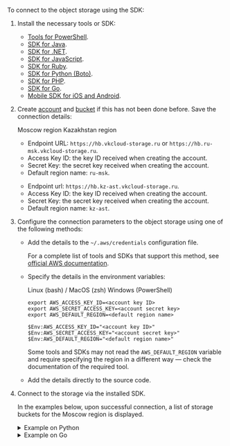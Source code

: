 To connect to the object storage using the SDK:

1. Install the necessary tools or SDK:

   - [Tools for PowerShell](https://docs.aws.amazon.com/powershell).
   - [SDK for Java](https://docs.aws.amazon.com/sdk-for-java/index.html).
   - [SDK for .NET](https://docs.aws.amazon.com/sdk-for-net/index.html).
   - [SDK for JavaScript](https://docs.aws.amazon.com/sdk-for-javascript/index.html).
   - [SDK for Ruby](https://docs.aws.amazon.com/sdk-for-ruby/index.html).
   - [SDK for Python (Boto)](http://boto3.amazonaws.com/v1/documentation/api/latest/index.html).
   - [SDK for PHP](https://docs.aws.amazon.com/sdk-for-php/index.html).
   - [SDK for Go](https://docs.aws.amazon.com/sdk-for-go).
   - [Mobile SDK for iOS and Android](https://docs.amplify.aws).

1. Create [account](../../instructions/account-management) and [bucket](../../instructions/buckets/create-bucket) if this has not been done before. Save the connection details:

   <tabs>
   <tablist>
   <tab>Moscow region</tab>
   <tab>Kazakhstan region</tab>
   </tablist>
   <tabpanel>

   - Endpoint URL: `https://hb.vkcloud-storage.ru` or `https://hb.ru-msk.vkcloud-storage.ru`.
   - Access Key ID: the key ID received when creating the account.
   - Secret Key: the secret key received when creating the account.
   - Default region name: `ru-msk`.

   </tabpanel>
   <tabpanel>

   - Endpoint url: `https://hb.kz-ast.vkcloud-storage.ru`.
   - Access Key ID: the key ID received when creating the account.
   - Secret Key: the secret key received when creating the account.
   - Default region name: `kz-ast`.

   </tabpanel>
   </tabs>

1. Configure the connection parameters to the object storage using one of the following methods:

   - Add the details to the `~/.aws/credentials` configuration file.

     For a complete list of tools and SDKs that support this method, see [official AWS documentation](https://docs.aws.amazon.com/sdkref/latest/guide/supported-sdks-tools.html).

   - Specify the details in the environment variables:

     <tabs>
     <tablist>
     <tab>Linux (bash) / MacOS (zsh)</tab>
     <tab>Windows (PowerShell)</tab>
     </tablist>
     <tabpanel>

     ```console
     export AWS_ACCESS_KEY_ID=<account key ID>
     export AWS_SECRET_ACCESS_KEY=<account secret key>
     export AWS_DEFAULT_REGION=<default region name>
     ```

     </tabpanel>
     <tabpanel>

     ```console
     $Env:AWS_ACCESS_KEY_ID="<account key ID>"
     $Env:AWS_SECRET_ACCESS_KEY="<account secret key>"
     $Env:AWS_DEFAULT_REGION="<default region name>"
     ```

     </tabpanel>
     </tabs>

     <warn>

     Some tools and SDKs may not read the `AWS_DEFAULT_REGION` variable and require specifying the region in a different way — check the documentation of the required tool.

     </warn>

   - Add the details directly to the source code.

1. Connect to the storage via the installed SDK.

   In the examples below, upon successful connection, a list of storage buckets for the Moscow region is displayed.

   <details>
     <summary>Example on Python</summary>

     All parameters of connection to the object storage are specified in the source code.

     ```python
     import boto3
     session = boto3.session.Session()
     s3_client = session.client(
         service_name = 's3',
         endpoint_url = 'https://hb.ru-msk.vkcloud-storage.ru',
         aws_access_key_id = '<YOUR_ACCESS_KEY>',
         aws_secret_access_key = '<YOUR_SECRET_KEY>',
         region_name='ru-msk'
     )

     response = s3_client.list_buckets()

     for key in response['Buckets']:
         print(key['Name'])
     ```

   </details>

   <details>
     <summary>Example on Go</summary>

     The parameters `AWS_ACCESS_KEY_ID` and `AWS_SECRET_ACCESS_KEY` are added to the environment variables, the rest are specified in the source code.

     ```go
     package main

     import (
         "github.com/aws/aws-sdk-go/aws"
         "github.com/aws/aws-sdk-go/aws/session"
         "github.com/aws/aws-sdk-go/service/s3"
         "log"
     )

     const (
         vkCloudHotboxEndpoint = "https://hb.ru-msk.vkcloud-storage.ru"
         defaultRegion = "ru-msk"
     )

     func main() {
     	sess, _ := session.NewSession()

     	svc := s3.New(sess, aws.NewConfig().WithEndpoint(vkCloudHotboxEndpoint).WithRegion(defaultRegion))

     	if res, err := svc.ListBuckets(nil); err != nil {
     		log.Fatalf("Unable to list buckets, %v", err)
     	} else {
     		for _, b := range res.Buckets {
     			log.Printf("* %s created on %s \n", aws.StringValue(b.Name), aws.TimeValue(b.CreationDate))
     		}
     	}
     }
     ```

   </details>
